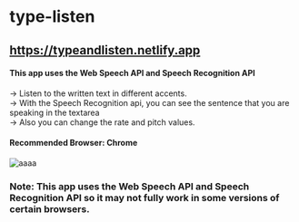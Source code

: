 # type-listen

## https://typeandlisten.netlify.app

#### This app uses the Web Speech API and Speech Recognition API
   
-> Listen to the written text in different accents. <br>
-> With the Speech Recognition api, you can see the sentence that you are speaking in the textarea <br>
-> Also you can change the rate and pitch values.

#### Recommended Browser: Chrome

![aaaa](https://user-images.githubusercontent.com/59448862/97719166-d17f3e00-1ad7-11eb-9083-c35359958ea3.PNG)

### Note: This app uses the Web Speech API and Speech Recognition API so it may not fully work in some versions of certain browsers.
